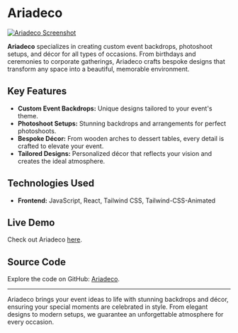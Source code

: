 # Ariadeco

[![Ariadeco Screenshot](https://github.com/munashex/AriaDecor/blob/main/public/Screenshot%202024-11-11%2014.22.43.png)](https://aria-decor-one.vercel.app/)

**Ariadeco** specializes in creating custom event backdrops, photoshoot setups, and décor for all types of occasions. From birthdays and ceremonies to corporate gatherings, Ariadeco crafts bespoke designs that transform any space into a beautiful, memorable environment.

## Key Features
- **Custom Event Backdrops:** Unique designs tailored to your event's theme.
- **Photoshoot Setups:** Stunning backdrops and arrangements for perfect photoshoots.
- **Bespoke Décor:** From wooden arches to dessert tables, every detail is crafted to elevate your event.
- **Tailored Designs:** Personalized décor that reflects your vision and creates the ideal atmosphere.

## Technologies Used
- **Frontend:** JavaScript, React, Tailwind CSS, Tailwind-CSS-Animated

## Live Demo
Check out Ariadeco [here](https://aria-decor-one.vercel.app/).

## Source Code
Explore the code on GitHub: [Ariadeco](https://github.com/munashex/AriaDecor).

---

Ariadeco brings your event ideas to life with stunning backdrops and décor, ensuring your special moments are celebrated in style. From elegant designs to modern setups, we guarantee an unforgettable atmosphere for every occasion.

